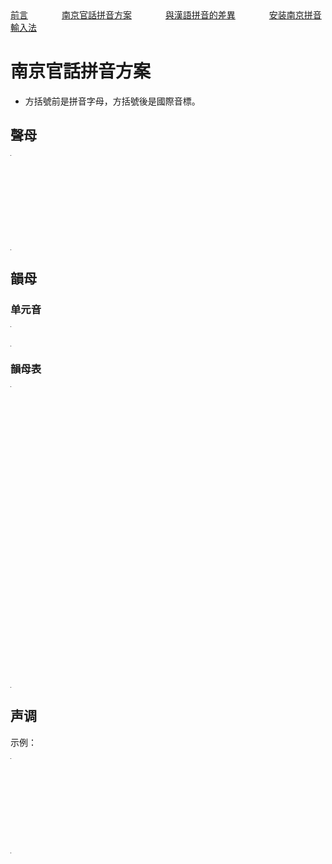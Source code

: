<tr>
<td><a style="margin-right: 50px;" href="https://uliloewi.github.io/LangJinPinIn/CiwnIwn">前言</a></td>
<td ><a style="margin-right: 50px;" href="https://uliloewi.github.io/LangJinPinIn/PinInFangAng">南京官話拼音方案</a></td>
<td ><a style="margin-right: 50px;" href="https://uliloewi.github.io/LangJinPinIn/LinIwnChaI">與漢語拼音的差異</a></td>
<td ><a style="margin-right: 50px;" href="https://uliloewi.github.io/LangJinPinIn/angzhuangfa">安装南京拼音輸入法</a></td>
</tr>





# 南京官話拼音方案

- 方括號前是拼音字母，方括號後是國際音標。

## 聲母

<table style="width:1px; white-space:nowrap; text-align:center;">
  <tr>
    <td><span>b [p]</span> 把</td>
    <td><span>p [pʰ]</span> 怕</td>
    <td><span>m [m]</span> 麻</td>
    <td><span>f [f]</span> 法</td>
  </tr>
  <tr>
    <td><span>d [t]</span> 大</td>
    <td><span>t [tʰ]</span> 他</td>
    <td><span>l [l]</span> 拉</td>
    <td></td>
  </tr>
  <tr>
    <td><span>g [k]</span> 嘎</td>
    <td><span>k [kʰ]</span> 卡</td>
    <td><span>h [h]</span> 哈</td>
    <td></td>
  </tr>
  <tr>
    <td><span>z [ts]</span> 砸</td>
    <td><span>c [tsʰ]</span> 擦</td>
    <td><span>s [s]</span> 撒</td>
    <td></td>
  </tr>
  <tr>
    <td><span>z [ʈʂ]</span> 渣</td>
    <td><span>c [ʈʂʰ]</span> 差</td>
    <td><span>s [ʂ]</span> 沙</td>
    <td><span>r [ʐ]</span> 日</td>
  </tr>
</table>

## 韻母

### 单元音

<table style="width:1px; white-space:nowrap; text-align:center;">
  <tr>
    <td><span>a [a]</span>  啊</td>
	<td><span>ä [ɛ]</span>  哎</td>
	<td><span>e [e]</span>  車的韻母</td>
    <td><span>i [i]</span>  衣</td>
	<td><span>ao [ɔ]</span>  奧</td>
	<td><span>o [o]</span>  我</td>
    <td><span>u [u]</span>  污</td>
	<td><span>ü [y]</span>  雨</td>
    <td><span>y [ɿ]</span>  思的韻母</td>
    <td><span>r [ʅ]</span>  日</td>
  </tr>
</table>

### 韻母表

<table style="width:1px; white-space:nowrap; text-align:center;">
  <tr>  
	<td></td>
    <td>	
		<span>i [i]</span>  衣
	</td>
    <td>
      <span>u [u]</span>  污
	</td>
    <td>
      <span>ü [y]</span>  雨 
    </td>	
  </tr>
  <tr>
    <td><span>a [a]</span>  啊</td>
    <td>
      <span>ia [ia]</span> 丫
	</td>
    <td>
      <span>ua [ua]</span> 哇  
    </td>
	<td></td>
  </tr>
  <tr>
    <td>
		<span>ä [ɛ]</span>  哎
	</td>
    <td>
      <span>iä [iɛ]</span> 也
	</td>
    <td>
      <span>uä [uɛ]</span> 外	  
    </td>
	<td>      
	  <span>üä [uɛ]</span> 月	  
    </td>
  </tr>
  
  <tr>
    <td>
		<span>e [e]</span>  車的韻母
	</td>
    <td></td>
    <td></td>
	<td></td>
  </tr>
  <tr>
    <td>
		<span>ei [ei]</span> 眉的韻母
	</td>
    <td></td>
    <td>
      <span>uei [uei]</span> 威	  
    </td>
	<td></td>
  </tr>
  <tr>
    <td>	
		<span>ao [ɔ]</span>  奧	
	</td>
    <td>
		<span>iao [iɔ]</span> 腰	  	
	</td>
    <td></td>
	<td></td>
  </tr>
  
  <tr>
    <td>		
		<span>ou [əɯ]</span> 歐
	</td>
    <td>
		<span>iou [iəɯ]</span> 由	  	
	</td>
    <td></td>
	<td></td>
  </tr>
  <tr>
    <td>
		<span>o [o]</span>  我
	</td>
    <td>
		<span>io [io]</span> 岳	  	
	</td>
    <td></td>
	<td></td>
  </tr>
  <tr>
    <td><span>ang [ã]</span> 安	  	</td>
    <td>
		<span>iang [iã]</span> 央	  	
	</td>
    <td>
		<span>uang [uã]</span> 完	  	
	</td>
	<td></td>
  </tr>
  <tr>
    <td><span>än [ɛ̃]</span> 限的韻母	  	</td>
    <td>
		<span>iän [iɛ̃]</span> 淹	  	
	</td>
    <td></td>
	<td>
	<span>üän [yɛ̃]</span> 冤	  	
	</td>
  </tr>
  <tr>
    <td>
		<span>in [in]</span> 音	  	
	</td>
    <td>
	</td>
    <td></td>
	<td>
		<span>üin [yin]</span> 云
	</td>
  </tr>
  <tr>
    <td>
		<span>ong [oŋ]</span> 嗡	  	
	</td>
    <td>
		<span>iong [ioŋ]</span> 容
	</td>
    <td></td>
	<td>		
	</td>
  </tr>
  <tr>
    <td>
		<span>en [ə̃ ]</span> 恩	  	
	</td>
    <td></td>
    <td>
		<span>uen [uə̃ ]</span> 文
	</td>
	<td>		
	</td>
  </tr>
  <tr>
    <td>		
		<span>er [ɚ]</span>  而	  
	</td>
    <td></td>
    <td></td>
	<td></td>
  </tr>
  <tr>
    <td>		
		<span>y [ɿ]</span>  思的韻母	    	
	</td>
    <td></td>
    <td></td>
	<td></td>
  </tr>
  <tr>
    <td>
		<span>r [ʅ]</span>  日
	</td>
    <td></td>
    <td></td>
	<td></td>
  </tr>
</table>

## 声调

示例：

<table style="width:1px; white-space:nowrap; text-align:center;">
  <tr>
	<td>調名</td>
    <td><span>陰平</span></td>
	<td><span>陽平</span></td>
    <td><span>上</span></td>
    <td><span>去</span></td>
    <td><span>入</span></td>
  </tr>
  <tr>
	<td>調值</td>
    <td><span>31[˧˩]</span></td>
	<td><span>13[˩˧]</span></td>
    <td><span>212[˨˩˨]</span></td>
    <td><span>44[˦˦]</span></td>
    <td><span>5[˥]</span></td>
  </tr>
  <tr>
	<td>例字組一</td>
    <td><span>i¹</span> 衣</td>
    <td><span>i²</span> 移</td>
    <td><span>i³</span> 已</td>
    <td><span>i⁴</span> 意</td>
	<td><span>i⁵</span> 一</td>
  </tr>  
  <tr>
    <td>例字組二</td>
    <td><span>shr¹</span> 詩</td>
    <td><span>shr²</span> 時</td>
    <td><span>shr³</span> 使</td>
    <td><span>shr⁴</span> 是</td>
	<td><span>shr⁵</span> 十</td>
  </tr>
  <tr>
    <td>例字組三</td>
    <td><span>cä¹</span> 猜</td>
    <td><span>cä²</span> 才</td>
    <td><span>cä³</span> 踩</td>
    <td><span>cä⁴</span> 菜</td>
	<td><span>cä⁵</span> 測</td>
  </tr>
</table>
